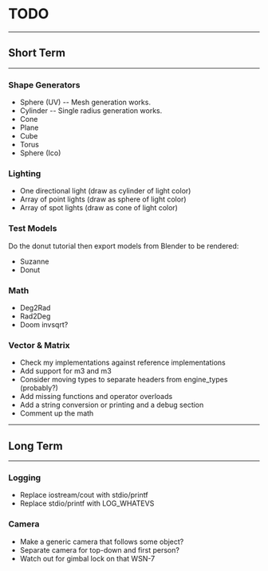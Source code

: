 #  TODO

---

## Short Term

---

### Shape Generators

- Sphere (UV)
-- Mesh generation works. 
- Cylinder
-- Single radius generation works.
- Cone
- Plane
- Cube
- Torus
- Sphere (Ico)

### Lighting

- One directional light (draw as cylinder of light color)
- Array of point lights (draw as sphere of light color)
- Array of spot lights (draw as cone of light color)

### Test Models

Do the donut tutorial then export models from Blender to be rendered:

- Suzanne
- Donut

### Math

- Deg2Rad
- Rad2Deg
- Doom invsqrt?

### Vector & Matrix

- Check my implementations against reference implementations
- Add support for m3 and m3
- Consider moving types to separate headers from engine_types (probably?)
- Add missing functions and operator overloads
- Add a string conversion or printing and a debug section
- Comment up the math


---

## Long Term

---

### Logging

- Replace iostream/cout with stdio/printf
- Replace stdio/printf with LOG_WHATEVS

### Camera

- Make a generic camera that follows some object?
- Separate camera for top-down and first person?
- Watch out for gimbal lock on that WSN-7
